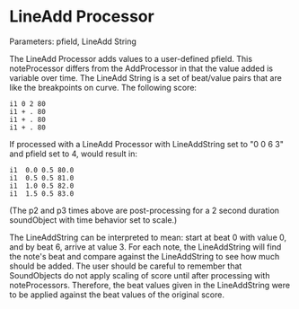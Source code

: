 # LineAdd Processor

Parameters: pfield, LineAdd String

The LineAdd Processor adds values to a user-defined pfield. This
noteProcessor differs from the AddProcessor in that the value added is
variable over time. The LineAdd String is a set of beat/value pairs that
are like the breakpoints on curve. The following score:

    i1 0 2 80
    i1 + . 80
    i1 + . 80
    i1 + . 80

If processed with a LineAdd Processor with LineAddString set to "0 0 6
3" and pfield set to 4, would result in:

    i1  0.0 0.5 80.0
    i1  0.5 0.5 81.0
    i1  1.0 0.5 82.0
    i1  1.5 0.5 83.0

(The p2 and p3 times above are post-processing for a 2 second duration
soundObject with time behavior set to scale.)

The LineAddString can be interpreted to mean: start at beat 0 with value
0, and by beat 6, arrive at value 3. For each note, the LineAddString
will find the note's beat and compare against the LineAddString to see
how much should be added. The user should be careful to remember that
SoundObjects do not apply scaling of score until after processing with
noteProcessors. Therefore, the beat values given in the LineAddString
were to be applied against the beat values of the original score.
